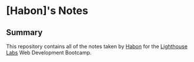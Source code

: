 # [Habon]'s Notes
## Summary
This repository contains all of the notes taken by [Habon](https://github.com/HabonH) for the [Lighthouse Labs](https://www.lighthouselabs.ca/) Web Development Bootcamp. 

